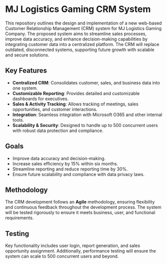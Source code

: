 

# MJ Logistics Gaming CRM System

This repository outlines the design and implementation of a new web-based Customer Relationship Management (CRM) system for MJ Logistics Gaming Company. The proposed system aims to streamline sales processes, improve data accuracy, and enhance decision-making capabilities by integrating customer data into a centralized platform. The CRM will replace outdated, disconnected systems, supporting future growth with scalable and secure solutions.

## Key Features
- **Centralized CRM**: Consolidates customer, sales, and business data into one system.
- **Customizable Reporting**: Provides detailed and customizable dashboards for executives.
- **Sales & Activity Tracking**: Allows tracking of meetings, sales opportunities, and customer interactions.
- **Integration**: Seamless integration with Microsoft O365 and other internal tools.
- **Scalability & Security**: Designed to handle up to 500 concurrent users with robust data protection and compliance.

## Goals
- Improve data accuracy and decision-making.
- Increase sales efficiency by 15% within six months.
- Streamline reporting and reduce reporting time by 30%.
- Ensure future scalability and compliance with data privacy laws.

## Methodology
The CRM development follows an **Agile** methodology, ensuring flexibility and continuous feedback throughout the development process. The system will be tested rigorously to ensure it meets business, user, and functional requirements.

## Testing
Key functionality includes user login, report generation, and sales opportunity assignment. Additionally, performance testing will ensure the system can scale to 500 concurrent users and beyond.
